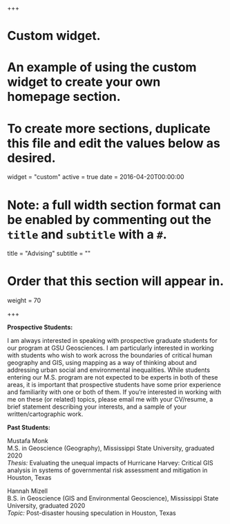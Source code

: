 +++
# Custom widget.
# An example of using the custom widget to create your own homepage section.
# To create more sections, duplicate this file and edit the values below as desired.
widget = "custom"
active = true
date = 2016-04-20T00:00:00

# Note: a full width section format can be enabled by commenting out the `title` and `subtitle` with a `#`.
title = "Advising"
subtitle = ""

# Order that this section will appear in.
weight = 70

+++

__Prospective Students:__

I am always interested in speaking with prospective graduate students for our program at GSU Geosciences. I am particularly interested in working with students who wish to work across the boundaries of critical human geography and GIS, using mapping as a way of thinking about and addressing urban social and environmental inequalities. While students entering our M.S. program are not expected to be experts in both of these areas, it is important that prospective students have some prior experience and familiarity with one or both of them. If you’re interested in working with me on these (or related) topics, please email me with your CV/resume, a brief statement describing your interests, and a sample of your written/cartographic work.

__Past Students:__

Mustafa Monk  
M.S. in Geoscience (Geography), Mississippi State University, graduated 2020  
_Thesis:_ Evaluating the unequal impacts of Hurricane Harvey: Critical GIS analysis in systems of governmental risk assessment and mitigation in Houston, Texas

Hannah Mizell  
B.S. in Geoscience (GIS and Environmental Geoscience), Mississippi State University, graduated 2020  
_Topic:_ Post-disaster housing speculation in Houston, Texas
